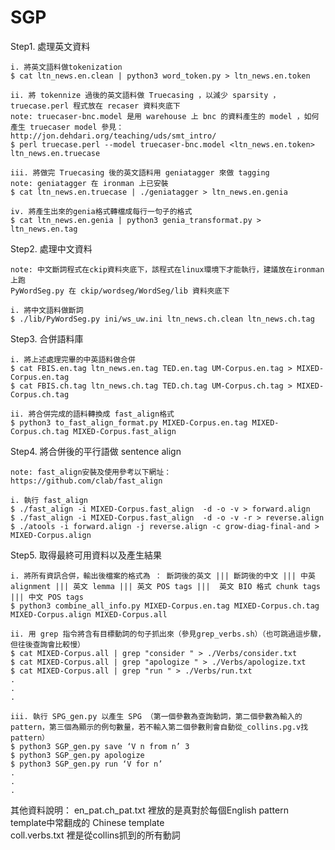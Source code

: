 # SGP
Step1. 處理英文資料

	i. 將英文語料做tokenization
	$ cat ltn_news.en.clean | python3 word_token.py > ltn_news.en.token

	ii. 將 tokennize 過後的英文語料做 Truecasing ，以減少 sparsity ， truecase.perl 程式放在 recaser 資料夾底下
	note: truecaser-bnc.model 是用 warehouse 上 bnc 的資料產生的 model ，如何產生 truecaser model 參見：http://jon.dehdari.org/teaching/uds/smt_intro/
	$ perl truecase.perl --model truecaser-bnc.model <ltn_news.en.token> ltn_news.en.truecase

	iii. 將做完 Truecasing 後的英文語料用 geniatagger 來做 tagging
	note: geniatagger 在 ironman 上已安裝
	$ cat ltn_news.en.truecase | ./geniatagger > ltn_news.en.genia

	iv. 將產生出來的genia格式轉檔成每行一句子的格式
	$ cat ltn_news.en.genia | python3 genia_transformat.py > ltn_news.en.tag

Step2. 處理中文資料
	
	note: 中文斷詞程式在ckip資料夾底下，該程式在linux環境下才能執行，建議放在ironman上跑
	PyWordSeg.py 在 ckip/wordseg/WordSeg/lib 資料夾底下

	i. 將中文語料做斷詞
	$ ./lib/PyWordSeg.py ini/ws_uw.ini ltn_news.ch.clean ltn_news.ch.tag

Step3. 合併語料庫
	
	i. 將上述處理完畢的中英語料做合併
	$ cat FBIS.en.tag ltn_news.en.tag TED.en.tag UM-Corpus.en.tag > MIXED-Corpus.en.tag
	$ cat FBIS.ch.tag ltn_news.ch.tag TED.ch.tag UM-Corpus.ch.tag > MIXED-Corpus.ch.tag

	ii. 將合併完成的語料轉換成 fast_align格式
	$ python3 to_fast_align_format.py MIXED-Corpus.en.tag MIXED-Corpus.ch.tag MIXED-Corpus.fast_align

Step4. 將合併後的平行語做 sentence align
	
	note: fast_align安裝及使用參考以下網址：
	https://github.com/clab/fast_align

	i. 執行 fast_align
	$ ./fast_align -i MIXED-Corpus.fast_align  -d -o -v > forward.align
	$ ./fast_align -i MIXED-Corpus.fast_align  -d -o -v -r > reverse.align
	$ ./atools -i forward.align -j reverse.align -c grow-diag-final-and > MIXED-Corpus.align

Step5. 取得最終可用資料以及產生結果
	
	i. 將所有資訊合併，輸出後檔案的格式為 ： 斷詞後的英文 ||| 斷詞後的中文 ||| 中英 alignment ||| 英文 lemma ||| 英文 POS tags |||  英文 BIO 格式 chunk tags ||| 中文 POS tags
	$ python3 combine_all_info.py MIXED-Corpus.en.tag MIXED-Corpus.ch.tag MIXED-Corpus.align MIXED-Corpus.all
    
    ii. 用 grep 指令將含有目標動詞的句子抓出來（參見grep_verbs.sh）（也可跳過這步驟，但往後查詢會比較慢）
    $ cat MIXED-Corpus.all | grep "consider " > ./Verbs/consider.txt
	$ cat MIXED-Corpus.all | grep "apologize " > ./Verbs/apologize.txt
	$ cat MIXED-Corpus.all | grep "run " > ./Verbs/run.txt
	.
	.
	.

	iii. 執行 SPG_gen.py 以產生 SPG （第一個參數為查詢動詞，第二個參數為輸入的pattern，第三個為顯示的例句數量，若不輸入第二個參數則會自動從_collins.pg.v找pattern）
	$ python3 SGP_gen.py save ‘V n from n’ 3
	$ python3 SGP_gen.py apologize
	$ python3 SGP_gen.py run ‘V for n’
	.
	.
	.


其他資料說明：
en_pat.ch_pat.txt 裡放的是真對於每個English pattern template中常翻成的 Chinese template  
coll.verbs.txt 裡是從collins抓到的所有動詞

